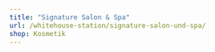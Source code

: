 ```yaml
---
title: "Signature Salon & Spa"
url: /whitehouse-station/signature-salon-und-spa/
shop: Kosmetik
---
```

